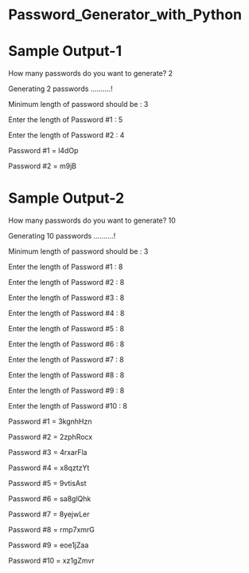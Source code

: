 # Password_Generator_with_Python
# Sample Output-1

How many passwords do you want to generate? 2

Generating 2 passwords ..........!

Minimum length of password should be : 3

Enter the length of Password #1 : 5

Enter the length of Password #2 : 4

Password #1 = l4dOp

Password #2 = m9jB

# Sample Output-2

How many passwords do you want to generate? 10

Generating 10 passwords ..........!

Minimum length of password should be : 3

Enter the length of Password #1 : 8

Enter the length of Password #2 : 8

Enter the length of Password #3 : 8

Enter the length of Password #4 : 8

Enter the length of Password #5 : 8

Enter the length of Password #6 : 8

Enter the length of Password #7 : 8

Enter the length of Password #8 : 8

Enter the length of Password #9 : 8

Enter the length of Password #10 : 8

Password #1 = 3kgnhHzn

Password #2 = 2zphRocx

Password #3 = 4rxarFla

Password #4 = x8qztzYt

Password #5 = 9vtisAst

Password #6 = sa8glQhk

Password #7 = 8yejwLer

Password #8 = rmp7xmrG

Password #9 = eoe1jZaa

Password #10 = xz1gZmvr
